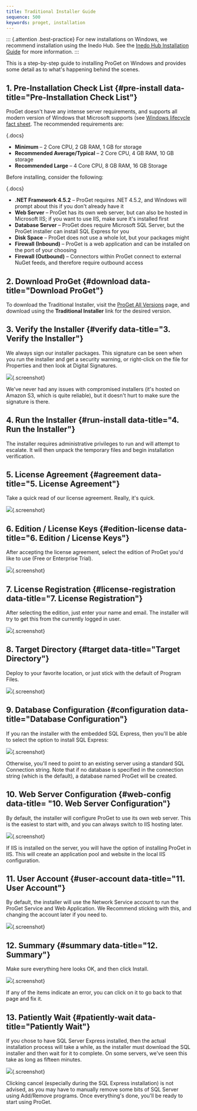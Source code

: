 ```yaml
---
title: Traditional Installer Guide
sequence: 500
keywords: proget, installation
---
```


::: {.attention .best-practice} 
For new installations on Windows, we recommend installation using the Inedo Hub. See the [Inedo Hub Installation Guide](/support/documentation/proget/installation/installation-guide) for more information.
:::

This is a step-by-step guide to installing ProGet on Windows and provides some detail as to what's happening behind the scenes.

## 1. Pre-Installation Check List {#pre-install data-title="Pre-Installation Check List"}

ProGet doesn't have any intense server requirements, and supports all modern version of Windows that Microsoft supports (see [Windows lifecycle fact sheet](https://support.microsoft.com/en-us/help/13853/windows-lifecycle-fact-sheet). The recommended requirements are:

{.docs}
- **Minimum** – 2 Core CPU, 2 GB RAM, 1 GB for storage
- **Recommended Average/Typical** – 2 Core CPU, 4 GB RAM, 10 GB storage
- **Recommended Large** –  4 Core CPU, 8 GB RAM, 16 GB Storage

Before installing, consider the following:

{.docs}
- **.NET Framework 4.5.2** – ProGet requires .NET 4.5.2, and Windows will prompt about this if you don't already have it
- **Web Server** – ProGet has its own web server, but can also be hosted in Microsoft IIS; if you want to use IIS, make sure it's installed first
- **Database Server** – ProGet does require Microsoft SQL Server, but the ProGet installer can install SQL Express for you
- **Disk Space** – ProGet does not use a whole lot, but your packages might
- **Firewall (Inbound)** – ProGet is a web application and can be installed on the port of your choosing
- **Firewall (Outbound)** – Connectors within ProGet connect to external NuGet feeds, and therefore require outbound access

## 2. Download ProGet {#download data-title="Download ProGet"}

To download the Traditional Installer, visit the [ProGet All Versions](/proget/versions) page, and download using the **Traditional Installer** link for the desired version.

## 3. Verify the Installer {#verify data-title="3. Verify the Installer"}

We always sign our installer packages. This signature can be seen when you run the installer and get a security warning, or right-click on the file for Properties and then look at Digital Signatures.

![](http://inedo.com/resources/knowledgebase/ProGet-Installation-Guide_E6DE_image_2.png){.screenshot}

We've never had any issues with compromised installers (it's hosted on Amazon S3, which is quite reliable), but it doesn't hurt to make sure the signature is there.

## 4. Run the Installer {#run-install data-title="4. Run the Installer"}

The installer requires administrative privileges to run and will attempt to escalate. It will then unpack the temporary files and begin installation verification.

## 5. License Agreement {#agreement data-title="5. License Agreement"}

Take a quick read of our license agreement. Really, it's quick.

![](/resources/documentation/proget-installation/Progetinstaller.png){.screenshot}

## 6. Edition / License Keys {#edition-license data-title="6. Edition / License Keys"}

After accepting the license agreement, select the edition of ProGet you'd like to use (Free or Enterprise Trial).

![](/resources/documentation/proget-installation/progetedition.png){.screenshot}

## 7. License Registration {#license-registration data-title="7. License Registration"}

After selecting the edition, just enter your name and email. The installer will try to get this from the currently logged in user.

![](/resources/documentation/proget-installation/progetlicense.png){.screenshot}

## 8. Target Directory {#target data-title="Target Directory"}

Deploy to your favorite location, or just stick with the default of Program Files.

![](/resources/documentation/proget-installation/progettargetdirectory.png){.screenshot}

## 9. Database Configuration {#configuration data-title="Database Configuration"}

If you ran the installer with the embedded SQL Express, then you'll be able to select the option to install SQL Express:

![](/resources/documentation/proget-installation/progetdatabase.png){.screenshot}

Otherwise, you'll need to point to an existing server using a standard SQL Connection string. Note that if no database is specified in the connection string (which is the default), a database named ProGet will be created.

## 10. Web Server Configuration {#web-config data-title= "10. Web Server Configuration"}

By default, the installer will configure ProGet to use its own web server. This is the easiest to start with, and you can always switch to IIS hosting later.

![](/resources/documentation/proget-installation/progetwebserver.png){.screenshot}

If IIS is installed on the server, you will have the option of installing ProGet in IIS. This will create an application pool and website in the local IIS configuration.

## 11. User Account {#user-account data-title="11. User Account"}

By default, the installer will use the Network Service account to run the ProGet Service and Web Application. We Recommend sticking with this, and changing the account later if you need to.

![](/resources/documentation/proget-installation/useraccount.png){.screenshot}

## 12. Summary {#summary data-title="12. Summary"}

Make sure everything here looks OK, and then click Install.

![](/resources/documentation/proget-installation/summary.png){.screenshot}

If any of the items indicate an error, you can click on it to go back to that page and fix it.

## 13. Patiently Wait {#patiently-wait data-title="Patiently Wait"}

If you chose to have SQL Server Express installed, then the actual installation process will take a while, as the installer must download the SQL installer and then wait for it to complete. On some servers, we've seen this take as long as fifteen minutes.

![](/resources/documentation/proget-installation/progetclickinstall.png){.screenshot}

Clicking cancel (especially during the SQL Express installation) is not advised, as you may have to manually remove some bits of SQL Server using Add/Remove programs. Once everything's done, you'll be ready to start using ProGet.
